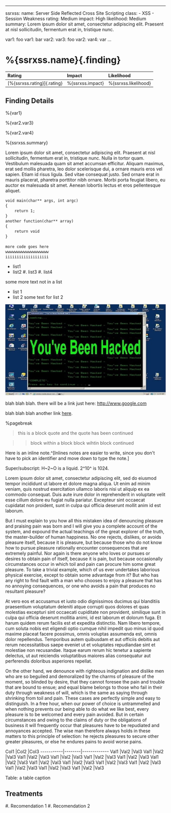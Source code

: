 
---
ssrxss:
    name: Server Side Reflected Cross Site Scripting
    class: 
        - XSS
        - Session Weakness
    rating: Medium
    impact: High
    likelihood: Medium
    summary: Lorem ipsum dolor sit amet, consectetur adipiscing elit. Praesent at nisl sollicitudin, fermentum erat in, tristique nunc.

var1: foo
var1: bar
var2:
    var3: foo
var2:
    var4: var
...

# %{ssrxss.name}{.finding}
  Rating                        | Impact            | Likelihood
  :-----------------------------|:------------------|:------------
  [%{ssrxss.rating}]{.rating}   | %{ssrxss.impact}  | %{ssrxss.likelihood}

## Finding Details

%{var1}

%{var2.var3}

%{var2.var4}

%{ssrxss.summary}

Lorem ipsum dolor sit amet, consectetur adipiscing elit. Praesent at nisl sollicitudin, fermentum erat in, tristique nunc. Nulla in tortor quam. Vestibulum malesuada quam sit amet accumsan efficitur. Aliquam maximus, erat sed mollis pharetra, leo dolor scelerisque dui, a ornare mauris eros vel sapien. Etiam id risus ligula. Sed vitae consequat justo. Sed ornare erat in mauris placerat, pharetra porttitor nibh ornare. Morbi porta feugiat libero, eu auctor ex malesuada sit amet. Aenean lobortis lectus et eros pellentesque aliquet.

~~~~ {#mycode .c .numberLines startFrom="100"}
void main(char** args, int argc)
{
    return 1;
}
another function(char** array)
{
    return void
}

more code goes here
wwwwwwwwwwwwwwwwwww
iiiiiiiiiiiiiiiiiii
~~~~

- list1
- list2
    #. list3
    #. list4

some more text not in a list

- list 1
- list 2
    some text for list 2

![an image caption](screenshot.jpg)

blah blah blah. there will be a link just here: <http://www.google.com>

blah blah blah another link [here](http://www.google.com).

%pagebreak

> this is a block quote
and the quote has been continued

> > block within a block
block wihtin block continued

Here is an inline note.^[Inlines notes are easier to write, since
you don't have to pick an identifier and move down to type the
note.]

Super/subscript: H~2~O is a liquid.  2^10^ is 1024.

Lorem ipsum dolor sit amet, consectetur adipiscing elit, sed do eiusmod tempor incididunt ut labore et dolore magna aliqua. Ut enim ad minim veniam, quis nostrud exercitation ullamco laboris nisi ut aliquip ex ea commodo consequat. Duis aute irure dolor in reprehenderit in voluptate velit esse cillum dolore eu fugiat nulla pariatur. Excepteur sint occaecat cupidatat non proident, sunt in culpa qui officia deserunt mollit anim id est laborum.

But I must explain to you how all this mistaken idea of denouncing pleasure and praising pain was born and I will give you a complete account of the system, and expound the actual teachings of the great explorer of the truth, the master-builder of human happiness. No one rejects, dislikes, or avoids pleasure itself, because it is pleasure, but because those who do not know how to pursue pleasure rationally encounter consequences that are extremely painful. Nor again is there anyone who loves or pursues or desires to obtain pain of itself, because it is pain, but because occasionally circumstances occur in which toil and pain can procure him some great pleasure. To take a trivial example, which of us ever undertakes laborious physical exercise, except to obtain some advantage from it? But who has any right to find fault with a man who chooses to enjoy a pleasure that has no annoying consequences, or one who avoids a pain that produces no resultant pleasure?

At vero eos et accusamus et iusto odio dignissimos ducimus qui blanditiis praesentium voluptatum deleniti atque corrupti quos dolores et quas molestias excepturi sint occaecati cupiditate non provident, similique sunt in culpa qui officia deserunt mollitia animi, id est laborum et dolorum fuga. Et harum quidem rerum facilis est et expedita distinctio. Nam libero tempore, cum soluta nobis est eligendi optio cumque nihil impedit quo minus id quod maxime placeat facere possimus, omnis voluptas assumenda est, omnis dolor repellendus. Temporibus autem quibusdam et aut officiis debitis aut rerum necessitatibus saepe eveniet ut et voluptates repudiandae sint et molestiae non recusandae. Itaque earum rerum hic tenetur a sapiente delectus, ut aut reiciendis voluptatibus maiores alias consequatur aut perferendis doloribus asperiores repellat.

On the other hand, we denounce with righteous indignation and dislike men who are so beguiled and demoralized by the charms of pleasure of the moment, so blinded by desire, that they cannot foresee the pain and trouble that are bound to ensue; and equal blame belongs to those who fail in their duty through weakness of will, which is the same as saying through shrinking from toil and pain. These cases are perfectly simple and easy to distinguish. In a free hour, when our power of choice is untrammelled and when nothing prevents our being able to do what we like best, every pleasure is to be welcomed and every pain avoided. But in certain circumstances and owing to the claims of duty or the obligations of business it will frequently occur that pleasures have to be repudiated and annoyances accepted. The wise man therefore always holds in these matters to this principle of selection: he rejects pleasures to secure other greater pleasures, or else he endures pains to avoid worse pains.

<div class="clrtbl">
  Col1     |Col2    |Col3
-----------|--------|-------------
  Val1     |Val2    |Val3
  Val1     |Val2    |Val3
  Val1     |Val2    |Val3
  Val1     |Val2    |Val3
  Val1     |Val2    |Val3
  Val1     |Val2    |Val3
  Val1     |Val2    |Val3
  Val1     |Val2    |Val3
  Val1     |Val2    |Val3
  Val1     |Val2    |Val3
  Val1     |Val2    |Val3
  Val1     |Val2    |Val3
  Val1     |Val2    |Val3
  Val1     |Val2    |Val3

Table: a table caption 
</div>

## Treatments
<div class="treatment">
#. Recomendation 1
#. Recomendation 2 
</div>
